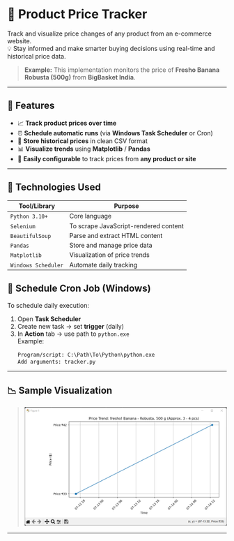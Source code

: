 # 🧺 Product Price Tracker

Track and visualize price changes of any product from an e-commerce website.  
💡 Stay informed and make smarter buying decisions using real-time and historical price data.

> **Example:** This implementation monitors the price of **Fresho Banana Robusta (500g)** from **BigBasket India**.

---

## 📌 Features

- 📈 **Track product prices over time**  
- ⏰ **Schedule automatic runs** (via **Windows Task Scheduler** or Cron)  
- 📂 **Store historical prices** in clean CSV format  
- 📊 **Visualize trends** using **Matplotlib** / **Pandas**  
- 🔧 **Easily configurable** to track prices from **any product or site**  

---

## 🧰 Technologies Used

| Tool/Library       | Purpose                                 |
|--------------------|-----------------------------------------|
| `Python 3.10+`      | Core language                          |
| `Selenium`          | To scrape JavaScript-rendered content  |
| `BeautifulSoup`     | Parse and extract HTML content         |
| `Pandas`            | Store and manage price data            |
| `Matplotlib`        | Visualization of price trends          |
| `Windows Scheduler` | Automate daily tracking                |


## 📅 Schedule Cron Job (Windows)

To schedule daily execution:

1. Open **Task Scheduler**
2. Create new task → set **trigger** (daily)
3. In **Action** tab → use path to `python.exe`  
   Example:
   ```
   Program/script: C:\Path\To\Python\python.exe  
   Add arguments: tracker.py  
   ```

---

## 📉 Sample Visualization

> ![Price Trend](/price_trend.png)

---
